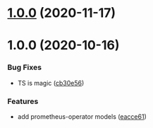 # [1.0.0](https://github.com/tommy351/kubernetes-models-ts/compare/@kubernetes-models/prometheus-operator@1.0.0...@kubernetes-models/prometheus-operator@1.0.0) (2020-11-17)



# 1.0.0 (2020-10-16)


### Bug Fixes

* TS is magic ([cb30e56](https://github.com/tommy351/kubernetes-models-ts/commit/cb30e56d1a99f9d3104ff8916a41f021d38b9645))


### Features

* add prometheus-operator models ([eacce61](https://github.com/tommy351/kubernetes-models-ts/commit/eacce6156ee87ed8942bf7959d1bf8fac03234f6))



